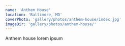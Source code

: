 ```yaml
---
name: 'Anthem House'
location: 'Baltimore, MD'
coverPhoto: 'gallery/photos/anthem-house/index.jpg'
imageDir: 'gallery/photos/anthem-house/'
---
```


Anthem house lorem ipsum
